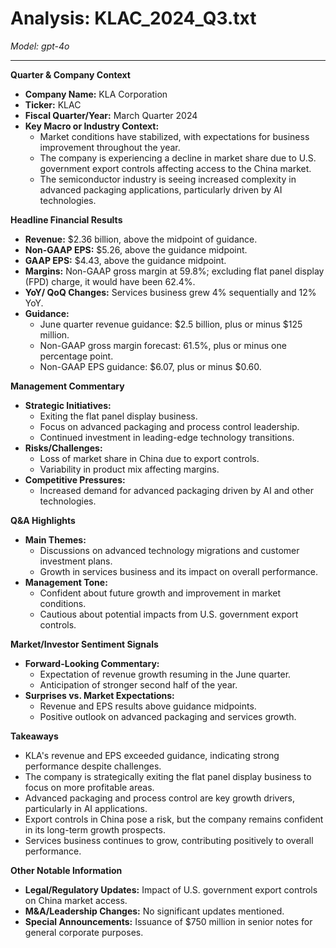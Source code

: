 # Analysis: KLAC_2024_Q3.txt

*Model: gpt-4o*

---

**Quarter & Company Context**

- **Company Name:** KLA Corporation
- **Ticker:** KLAC
- **Fiscal Quarter/Year:** March Quarter 2024
- **Key Macro or Industry Context:**
  - Market conditions have stabilized, with expectations for business improvement throughout the year.
  - The company is experiencing a decline in market share due to U.S. government export controls affecting access to the China market.
  - The semiconductor industry is seeing increased complexity in advanced packaging applications, particularly driven by AI technologies.

**Headline Financial Results**

- **Revenue:** $2.36 billion, above the midpoint of guidance.
- **Non-GAAP EPS:** $5.26, above the guidance midpoint.
- **GAAP EPS:** $4.43, above the guidance midpoint.
- **Margins:** Non-GAAP gross margin at 59.8%; excluding flat panel display (FPD) charge, it would have been 62.4%.
- **YoY/ QoQ Changes:** Services business grew 4% sequentially and 12% YoY.
- **Guidance:**
  - June quarter revenue guidance: $2.5 billion, plus or minus $125 million.
  - Non-GAAP gross margin forecast: 61.5%, plus or minus one percentage point.
  - Non-GAAP EPS guidance: $6.07, plus or minus $0.60.

**Management Commentary**

- **Strategic Initiatives:**
  - Exiting the flat panel display business.
  - Focus on advanced packaging and process control leadership.
  - Continued investment in leading-edge technology transitions.
- **Risks/Challenges:**
  - Loss of market share in China due to export controls.
  - Variability in product mix affecting margins.
- **Competitive Pressures:**
  - Increased demand for advanced packaging driven by AI and other technologies.

**Q&A Highlights**

- **Main Themes:**
  - Discussions on advanced technology migrations and customer investment plans.
  - Growth in services business and its impact on overall performance.
- **Management Tone:**
  - Confident about future growth and improvement in market conditions.
  - Cautious about potential impacts from U.S. government export controls.

**Market/Investor Sentiment Signals**

- **Forward-Looking Commentary:**
  - Expectation of revenue growth resuming in the June quarter.
  - Anticipation of stronger second half of the year.
- **Surprises vs. Market Expectations:**
  - Revenue and EPS results above guidance midpoints.
  - Positive outlook on advanced packaging and services growth.

**Takeaways**

- KLA's revenue and EPS exceeded guidance, indicating strong performance despite challenges.
- The company is strategically exiting the flat panel display business to focus on more profitable areas.
- Advanced packaging and process control are key growth drivers, particularly in AI applications.
- Export controls in China pose a risk, but the company remains confident in its long-term growth prospects.
- Services business continues to grow, contributing positively to overall performance.

**Other Notable Information**

- **Legal/Regulatory Updates:** Impact of U.S. government export controls on China market access.
- **M&A/Leadership Changes:** No significant updates mentioned.
- **Special Announcements:** Issuance of $750 million in senior notes for general corporate purposes.